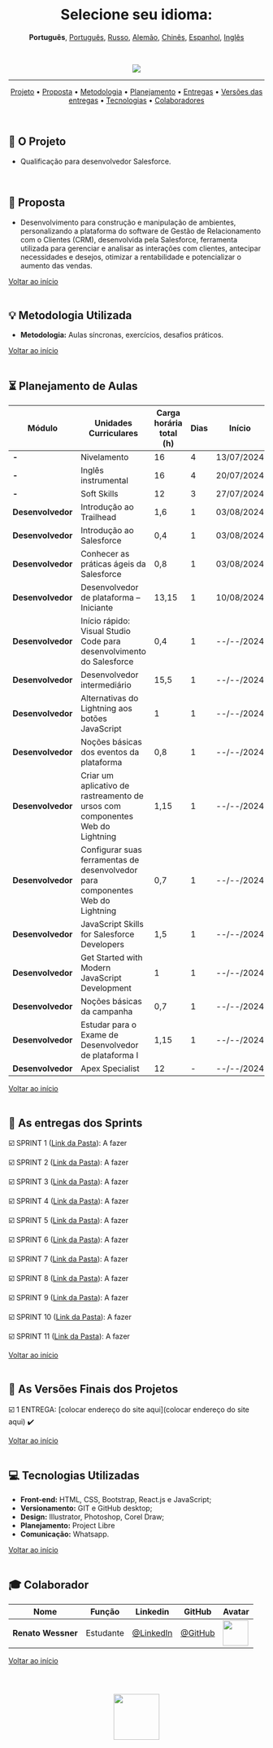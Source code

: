 <br>

<h1 align="center">
    Selecione seu idioma: 
</h1>
<p align="center">
    <strong>Português</strong>, 
    <a href="https://github.com/renato-wessmer/FAT/blob/main/salesforce_developer/README.md">Português</a>, 
    <a href="https://github.com/renato-wessmer/FAT/blob/main/salesforce_developer/README_Russian.md">Russo</a>, 
    <a href="https://github.com/renato-wessmer/FAT/blob/main/salesforce_developer/README_German.md">Alemão</a>, 
    <a href="https://github.com/renato-wessmer/FAT/blob/main/salesforce_developer/README_Chinese.md">Chinês</a>, 
    <a href="https://github.com/renato-wessmer/FAT/blob/main/salesforce_developer/README_Spanish.md">Espanhol</a>, 
    <a href="https://github.com/renato-wessmer/FAT/blob/main/salesforce_developer/README_English.md">Inglês</a>
</p>

<br>

<p align="center">
      <img src="/Imagens Geral/tech.JPG">
<p align="center">

<hr>

<p align="center">
  <a href ="#rocket-o-projeto">Projeto</a>  •
  <a href ="#dart-proposta">Proposta</a>  •
  <a href ="#bulb-metodologia-utilizada">Metodologia</a>  •
  <a href ="#hourglass_flowing_sand-planejamento-de-aulas">Planejamento</a>  •
  <a href ="#calendar-as-entregas-dos-sprints">Entregas</a>  •
  <a href ="#camera_flash-as-versões-finais-dos-projetos">Versões das entregas</a>  •
  <a href ="#computer-tecnologias-utilizadas">Tecnologias</a>  •
  <a href ="#mortar_board-colaborador">Colaboradores</a>
</p>

<br>

## :rocket: O Projeto

* Qualificação para desenvolvedor Salesforce.
<br>

## :dart: Proposta

* Desenvolvimento para construção e manipulação de ambientes, personalizando a plataforma do software de Gestão de Relacionamento com o Clientes (CRM), desenvolvida pela Salesforce, ferramenta utilizada para gerenciar e analisar as interações com clientes, antecipar necessidades e desejos, otimizar a rentabilidade e potencializar o aumento das vendas.

<a href ="#pushpin-início">Voltar ao início</a>  
<br>

## :bulb: Metodologia Utilizada

* **Metodologia:** Aulas síncronas, exercícios, desafios práticos.

<a href ="#pushpin-início">Voltar ao início</a>  
<br> 

## :hourglass_flowing_sand: Planejamento de Aulas
      
|Módulo|Unidades Curriculares|Carga horária total (h)|Dias|Início|Término|
|--------|--------|--------|--------|--------|--------|
|**-**|Nivelamento|16|4|13/07/2024|03/08/2024|
|**-**|Inglês instrumental|16|4|20/07/2024|19/10/2024|
|**-**|Soft Skills|12|3|27/07/2024|26/10/2024|
|**Desenvolvedor**|Introdução ao Trailhead|1,6|1|03/08/2024|03/08/2024|
|**Desenvolvedor**|Introdução ao Salesforce|0,4|1|03/08/2024|03/08/2024|
|**Desenvolvedor**|Conhecer as práticas ágeis da Salesforce|0,8|1|03/08/2024|03/08/2024|
|**Desenvolvedor**|Desenvolvedor de plataforma – Iniciante|13,15|1|10/08/2024|10/08/2024|
|**Desenvolvedor**|Início rápido: Visual Studio Code para desenvolvimento do Salesforce|0,4|1|--/--/2024|--/--/2024|
|**Desenvolvedor**|Desenvolvedor intermediário|15,5|1|--/--/2024|--/--/2024|
|**Desenvolvedor**|Alternativas do Lightning aos botões JavaScript|1|1|--/--/2024|--/--/2024|
|**Desenvolvedor**|Noções básicas dos eventos da plataforma|0,8|1|--/--/2024|--/--/2024|
|**Desenvolvedor**|Criar um aplicativo de rastreamento de ursos com componentes Web do Lightning|1,15|1|--/--/2024|--/--/2024|
|**Desenvolvedor**|Configurar suas ferramentas de desenvolvedor para componentes Web do Lightning|0,7|1|--/--/2024|--/--/2024|
|**Desenvolvedor**|JavaScript Skills for Salesforce Developers|1,5|1|--/--/2024|--/--/2024|
|**Desenvolvedor**|Get Started with Modern JavaScript Development|1|1|--/--/2024|--/--/2024|
|**Desenvolvedor**|Noções básicas da campanha|0,7|1|--/--/2024|--/--/2024|
|**Desenvolvedor**|Estudar para o Exame de Desenvolvedor de plataforma I|1,15|1|--/--/2024|--/--/2024|
|**Desenvolvedor**|Apex Specialist|12|-|--/--/2024|--/--/2024|

<a href ="#pushpin-início">Voltar ao início</a>  
<br>

## :calendar: As entregas dos Sprints

☑️ SPRINT 1 ([Link da Pasta](https://github.com/renato-wessmer/FAT/tree/main/salesforce_developer/bases/knowledge_leveling)): A fazer<!-- Concluído : heavy_check_mark-->

☑️ SPRINT 2 ([Link da Pasta](https://github.com/renato-wessmer/FAT/tree/main/salesforce_developer/bases/instrumental_english)): A fazer<!-- Concluído : heavy_check_mark-->

☑️ SPRINT 3 ([Link da Pasta](https://github.com/renato-wessmer/FAT/tree/main/salesforce_developer/bases/soft_skills)): A fazer<!-- Concluído : heavy_check_mark-->

☑️ SPRINT 4 ([Link da Pasta]()): A fazer<!-- Concluído : heavy_check_mark-->

☑️ SPRINT 5 ([Link da Pasta]()): A fazer<!-- Concluído : heavy_check_mark-->

☑️ SPRINT 6 ([Link da Pasta]()): A fazer<!-- Concluído : heavy_check_mark-->

☑️ SPRINT 7 ([Link da Pasta](https://github.com/renato-wessmer/FAT/tree/main/salesforce_developer/salesforce_developer_trails/platform_developer_-_beginner)): A fazer<!-- Concluído : heavy_check_mark-->

☑️ SPRINT 8 ([Link da Pasta](https://github.com/renato-wessmer/FAT/tree/main/salesforce_developer/salesforce_developer_trails/quickstart_visual_studio_code_for_salesforce_development)): A fazer<!-- Concluído : heavy_check_mark-->

☑️ SPRINT 9 ([Link da Pasta]()): A fazer<!-- Concluído : heavy_check_mark-->

☑️ SPRINT 10 ([Link da Pasta]()): A fazer<!-- Concluído : heavy_check_mark-->

☑️ SPRINT 11 ([Link da Pasta]()): A fazer<!-- Concluído : heavy_check_mark-->

<a href ="#pushpin-início">Voltar ao início</a>  
<br> 

## :camera_flash: As Versões Finais dos Projetos

☑️ 1 ENTREGA: [colocar endereço do site aqui](colocar endereço do site aqui) :heavy_check_mark:

<a href ="#pushpin-início">Voltar ao início</a>  
<br> 

## :computer: Tecnologias Utilizadas

* **Front-end:** HTML, CSS, Bootstrap, React.js e JavaScript;   
* **Versionamento:** GIT e GitHub desktop;           
* **Design:** Illustrator, Photoshop, Corel Draw;
* **Planejamento:** Project Libre
* **Comunicação:** Whatsapp.

<a href ="#pushpin-início">Voltar ao início</a>  
<br>     
      
## :mortar_board: Colaborador

|Nome|Função|Linkedin|GitHub|Avatar|
| -------- |-------- |-------- |-------- |-------- |
|**Renato Wessner**|Estudante| [@LinkedIn](https://www.linkedin.com/in/renato-wessmer-dev-gpti/)|[@GitHub](https://github.com/renato-wessmer)|<img src = "/Imagens Geral/renato.png" width="50" height="50"/>|

<a href ="#pushpin-início">Voltar ao início</a>  
<br>

<h1 align="center"> <img src = "Imagens Geral/senai-logo-2.png" height="90" /></h1>    